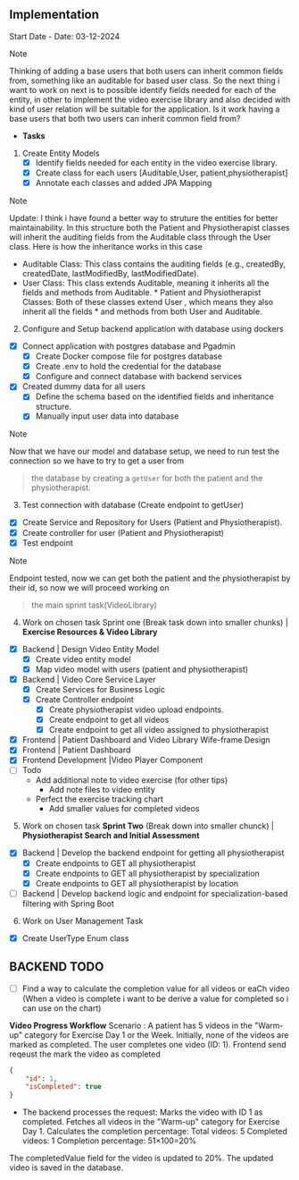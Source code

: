## Implementation
Start Date - Date: 03-12-2024

>[!Note]
> Thinking of adding a base users that both users can inherit common fields from, something like an auditable for based 
user class.
So the next thing i want to work on next is to possible identify fields needed for each of the entity, in other to 
implement the video exercise library and also decided with kind of user relation will be suitable for the application. 
Is it work having a base users that both two users can inherit common field from?

- **Tasks**
1. Create Entity Models
   - [x] Identify fields needed for each entity in the video exercise library.
   - [x] Create class for each users [Auditable,User, patient,physiotherapist]
   - [X] Annotate each classes and added JPA Mapping
>[!Note]
> Update: I think i have found a better way to struture the entities for better maintainability. 
> In this structure both the Patient and Physiotherapist classes will inherit the auditing fields from the Auditable 
  class through the User class.
  Here is how the inheritance works in this case
*   Auditable Class: This class contains the auditing fields (e.g., createdBy, createdDate, lastModifiedBy, lastModifiedDate).
  *   User Class: This class extends Auditable, meaning it inherits all the fields and methods from Auditable.
    *   Patient and Physiotherapist Classes: Both of these classes extend User , which means they also inherit all the fields 
    *   and methods from both User and Auditable.

2. Configure and Setup backend application with database using dockers

- [x] Connect application with postgres database and Pgadmin
  - [x] Create Docker compose file for postgres database
  - [x] Create .env to hold the credential for the database
  - [x] Configure and connect database with backend services
- [x] Created dummy data for all users
  - [x] Define the schema based on the identified fields and inheritance structure.
  - [x] Manually input user data into database

>[!Note]
Now that we have our model and database setup, we need to run test the connection so we have to try to get a user from
> the database by creating a `getUser` for both the patient and the physiotherapist.

3. Test connection with database (Create endpoint to getUser)
- [x] Create Service and Repository for Users (Patient and Physiotherapist).
- [x] Create controller for user (Patient and Physiotherapist)
- [x] Test endpoint
>[!Note]
Endpoint tested, now we can get both the patient and the physiotherapist by their id, so now we will proceed working on 
> the main sprint task(VideoLibrary)

4. Work on chosen task Sprint one (Break task down into smaller chunks) |
**Exercise Resources & Video Library**
- [x] Backend | Design Video Entity Model
  - [x] Create video entity model
  - [x] Map video model with users (patient and physiotherapist)
- [x] Backend | Video Core Service Layer
  - [x] Create Services for Business Logic
  - [x] Create Controller endpoint
    - [x] Create physiotherapist video upload endpoints. 
    - [x] Create endpoint to get all videos
    - [x] Create endpoint to get all video assigned to physiotherapist
- [x] Frontend | Patient Dashboard and Video Library Wife-frame Design
- [x] Frontend | Patient Dashboard
- [x] Frontend Development |Video Player Component
- [ ] Todo
  - Add additional note to video exercise (for other tips)
    - Add note files to video entity
  - Perfect the exercise tracking chart
    - Add smaller values for completed videos

5. Work on chosen task **Sprint Two** (Break down into smaller chunck) |
**Physiotherapist Search and Initial Assessment**
- [x] Backend | Develop the backend endpoint for getting all physiotherapist
    - [x] Create endpoints to GET all physiotherapist
    - [x] Create endpoints to GET all physiotherapist by specialization
    - [x] Create endpoints to GET all physiotherapist by location
- [ ] Backend | Develop backend logic and endpoint for specialization-based filtering with Spring Boot

6. Work on User Management Task
- [x] Create UserType Enum class



## BACKEND TODO
- [ ] Find a way to calculate the completion value for all videos or eaCh video (When a video is complete i want to be derive a value for completed so i can use on the chart)

**Video Progress Workflow**
Scenario :
    A patient has 5 videos in the "Warm-up" category for Exercise Day 1 or the Week.
    Initially, none of the videos are marked as completed.
    The user completes one video (ID: 1).
Frontend send reqeust the mark the video as completed
```json
{
    "id": 1,
    "isCompleted": true
}
```
- The backend processes the request:
    Marks the video with ID 1 as completed.
    Fetches all videos in the "Warm-up" category for Exercise Day 1.
    Calculates the completion percentage:
        Total videos: 5
        Completed videos: 1
        Completion percentage: 51​×100=20%

  
The completedValue field for the video is updated to 20%.
The updated video is saved in the database. 
     
